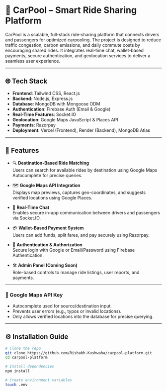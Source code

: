 # 🚗 CarPool – Smart Ride Sharing Platform

CarPool is a scalable, full-stack ride-sharing platform that connects drivers and passengers for optimized carpooling. The project is designed to reduce traffic congestion, carbon emissions, and daily commute costs by encouraging shared rides. It integrates real-time chat, wallet-based payments, secure authentication, and geolocation services to deliver a seamless user experience.

---

## 🌐 Tech Stack

- **Frontend**: Tailwind CSS, React.js  
- **Backend**: Node.js, Express.js  
- **Database**: MongoDB with Mongoose ODM  
- **Authentication**: Firebase Auth (Email & Google)  
- **Real-Time Features**: Socket.IO  
- **Geolocation**: Google Maps JavaScript & Places API  
- **Payments**: Razorpay  
- **Deployment**: Vercel (Frontend), Render (Backend), MongoDB Atlas

---

## 🚀 Features

- 🔍 **Destination-Based Ride Matching**  
  Users can search for available rides by destination using Google Maps Autocomplete for precise queries.

- 🗺️ **Google Maps API Integration**  
  Displays map previews, captures geo-coordinates, and suggests verified locations using Google Places.

- 💬 **Real-Time Chat**  
  Enables secure in-app communication between drivers and passengers via Socket.IO.

- 💳 **Wallet-Based Payment System**  
  Users can add funds, split fares, and pay securely using Razorpay.

- 🔐 **Authentication & Authorization**  
  Secure login with Google or Email/Password using Firebase Authentication.

- 🛠️ **Admin Panel (Coming Soon)**  
  Role-based controls to manage ride listings, user reports, and payments.

---


### 🔑 Google Maps API Key
- Autocomplete used for source/destination input.
- Prevents user errors (e.g., typos or invalid locations).
- Only allows verified locations into the database for precise querying.

---

## ⚙️ Installation Guide

```bash
# Clone the repo
git clone https://github.com/Rishabh-Kushwaha/carpool-platform.git
cd carpool-platform

# Install dependencies
npm install

# Create environment variables
touch .env
